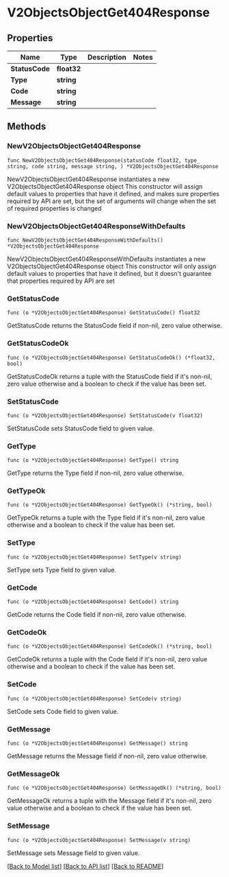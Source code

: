 # V2ObjectsObjectGet404Response

## Properties

Name | Type | Description | Notes
------------ | ------------- | ------------- | -------------
**StatusCode** | **float32** |  | 
**Type** | **string** |  | 
**Code** | **string** |  | 
**Message** | **string** |  | 

## Methods

### NewV2ObjectsObjectGet404Response

`func NewV2ObjectsObjectGet404Response(statusCode float32, type_ string, code string, message string, ) *V2ObjectsObjectGet404Response`

NewV2ObjectsObjectGet404Response instantiates a new V2ObjectsObjectGet404Response object
This constructor will assign default values to properties that have it defined,
and makes sure properties required by API are set, but the set of arguments
will change when the set of required properties is changed

### NewV2ObjectsObjectGet404ResponseWithDefaults

`func NewV2ObjectsObjectGet404ResponseWithDefaults() *V2ObjectsObjectGet404Response`

NewV2ObjectsObjectGet404ResponseWithDefaults instantiates a new V2ObjectsObjectGet404Response object
This constructor will only assign default values to properties that have it defined,
but it doesn't guarantee that properties required by API are set

### GetStatusCode

`func (o *V2ObjectsObjectGet404Response) GetStatusCode() float32`

GetStatusCode returns the StatusCode field if non-nil, zero value otherwise.

### GetStatusCodeOk

`func (o *V2ObjectsObjectGet404Response) GetStatusCodeOk() (*float32, bool)`

GetStatusCodeOk returns a tuple with the StatusCode field if it's non-nil, zero value otherwise
and a boolean to check if the value has been set.

### SetStatusCode

`func (o *V2ObjectsObjectGet404Response) SetStatusCode(v float32)`

SetStatusCode sets StatusCode field to given value.


### GetType

`func (o *V2ObjectsObjectGet404Response) GetType() string`

GetType returns the Type field if non-nil, zero value otherwise.

### GetTypeOk

`func (o *V2ObjectsObjectGet404Response) GetTypeOk() (*string, bool)`

GetTypeOk returns a tuple with the Type field if it's non-nil, zero value otherwise
and a boolean to check if the value has been set.

### SetType

`func (o *V2ObjectsObjectGet404Response) SetType(v string)`

SetType sets Type field to given value.


### GetCode

`func (o *V2ObjectsObjectGet404Response) GetCode() string`

GetCode returns the Code field if non-nil, zero value otherwise.

### GetCodeOk

`func (o *V2ObjectsObjectGet404Response) GetCodeOk() (*string, bool)`

GetCodeOk returns a tuple with the Code field if it's non-nil, zero value otherwise
and a boolean to check if the value has been set.

### SetCode

`func (o *V2ObjectsObjectGet404Response) SetCode(v string)`

SetCode sets Code field to given value.


### GetMessage

`func (o *V2ObjectsObjectGet404Response) GetMessage() string`

GetMessage returns the Message field if non-nil, zero value otherwise.

### GetMessageOk

`func (o *V2ObjectsObjectGet404Response) GetMessageOk() (*string, bool)`

GetMessageOk returns a tuple with the Message field if it's non-nil, zero value otherwise
and a boolean to check if the value has been set.

### SetMessage

`func (o *V2ObjectsObjectGet404Response) SetMessage(v string)`

SetMessage sets Message field to given value.



[[Back to Model list]](../README.md#documentation-for-models) [[Back to API list]](../README.md#documentation-for-api-endpoints) [[Back to README]](../README.md)


